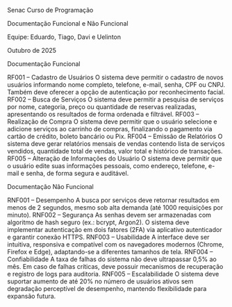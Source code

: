 Senac
Curso de Programação







Documentação Funcional e Não Funcional


Equipe: Eduardo, Tiago, Davi e Uelinton










Outubro de 2025

Documentação Funcional

RF001 – Cadastro de Usuários
O sistema deve permitir o cadastro de novos usuários informando nome completo, telefone, e-mail, senha, CPF ou CNPJ. Também deve oferecer a opção de autenticação por reconhecimento facial.
RF002 – Busca de Serviços
O sistema deve permitir a pesquisa de serviços por nome, categoria, preço ou quantidade de reservas realizadas, apresentando os resultados de forma ordenada e filtrável.
RF003 – Realização de Compra
O sistema deve permitir que o usuário selecione e adicione serviços ao carrinho de compras, finalizando o pagamento via cartão de crédito, boleto bancário ou Pix.
RF004 – Emissão de Relatórios
O sistema deve gerar relatórios mensais de vendas contendo lista de serviços vendidos, quantidade total de vendas, valor total e histórico de transações.
RF005 – Alteração de Informações do Usuário
O sistema deve permitir que o usuário edite suas informações pessoais, como endereço, telefone, e-mail e senha, de forma segura e auditável.

Documentação Não Funcional

RNF001 – Desempenho
A busca por serviços deve retornar resultados em menos de 2 segundos, mesmo sob alta demanda (até 1000 requisições por minuto).
RNF002 – Segurança
As senhas devem ser armazenadas com algoritmo de hash seguro (ex.: bcrypt, Argon2). O sistema deve implementar autenticação em dois fatores (2FA) via aplicativo autenticador e garantir conexão HTTPS.
RNF003 – Usabilidade
A interface deve ser intuitiva, responsiva e compatível com os navegadores modernos (Chrome, Firefox e Edge), adaptando-se a diferentes tamanhos de tela.
RNF004 – Confiabilidade
A taxa de falhas do sistema não deve ultrapassar 0,5% ao mês. Em caso de falhas críticas, deve possuir mecanismos de recuperação e registro de logs para auditoria.
RNF005 – Escalabilidade
O sistema deve suportar aumento de até 20% no número de usuários ativos sem degradação perceptível de desempenho, mantendo flexibilidade para expansão futura.
